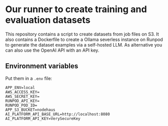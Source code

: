 # Our runner to create training and evaluation datasets

This repository contains a script to create datasets from job files on S3. It also contains a Dockerfile to create a
Ollama severless instance on Runpod to generate the dataset examples via a self-hosted LLM. As alternative you can also
use the OpenAI API with an API key.

## Environment variables

Put them in a `.env` file:

```
APP_ENV=local
AWS_ACCESS_KEY=
AWS_SECRET_KEY=
RUNPOD_API_KEY=
RUNPOD_POD_ID=
APP_S3_BUCKET=nodehaus
AI_PLATFORM_API_BASE_URL=http://localhost:8080
AI_PLATFORM_API_KEY=VerySecureKey
```
